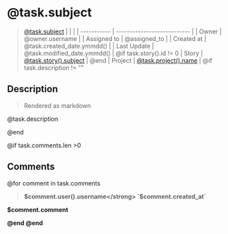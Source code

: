 # @task.subject

> [@task.subject](@url/project/@project.slug/task/@task.ref)
|             |                             |
| ----------- | --------------------------- |
| Owner       | @owner.username             |
| Assigned to | @assigned_to                |
| Created at  | @task.created_date.ymmdd()  |
| Last Update | @task.modified_date.ymmdd() |
@if task.story().id != 0
| Story       | [@task.story().subject](@story.file_name) |
@end
| Project     | [@task.project().name](@project.file_name) |
@if task.description != ""

## Description

> Rendered as markdown

@task.description

@end

@if task.comments.len >0
## Comments
@for comment in task.comments

> <strong>$comment.user().username</strong> `$comment.created_at`

$comment.comment

@end
@end
